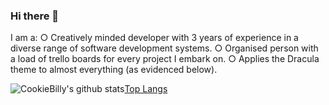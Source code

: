 ### Hi there 👋

I am a:
○ Creatively minded developer with 3 years of experience in a diverse range of software development systems.
○ Organised person with a load of trello boards for every project I embark on.
○ Applies the Dracula theme to almost everything (as evidenced below).

![CookieBilly's github stats](https://github-readme-stats.vercel.app/api?username=CookieBilly&theme=dracula&show_icons=true)[Top Langs](https://github-readme-stats.vercel.app/api/top-langs/?username=CookieBilly&theme=dracula&layout=compact)
